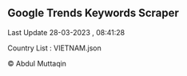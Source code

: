 

## Google Trends Keywords Scraper 
 
Last Update 28-03-2023 , 08:41:28

Country List :
VIETNAM.json



© Abdul Muttaqin 
